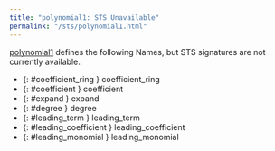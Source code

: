 ```yaml
---
title: "polynomial1: STS Unavailable"
permalink: "/sts/polynomial1.html"
---
```






[polynomial1](/cd/polynomial1)
defines the following Names, but STS signatures are not currently available.


 *  {: #coefficient_ring } coefficient_ring
 *  {: #coefficient } coefficient
 *  {: #expand } expand
 *  {: #degree } degree
 *  {: #leading_term } leading_term
 *  {: #leading_coefficient } leading_coefficient
 *  {: #leading_monomial } leading_monomial